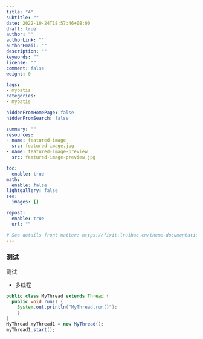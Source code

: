 ```yaml
---
title: "4"
subtitle: ""
date: 2022-10-24T18:57:46+08:00
draft: true
author: ""
authorLink: ""
authorEmail: ""
description: ""
keywords: ""
license: ""
comment: false
weight: 0

tags:
- mybatis
categories:
- mybatis

hiddenFromHomePage: false
hiddenFromSearch: false

summary: ""
resources:
- name: featured-image
  src: featured-image.jpg
- name: featured-image-preview
  src: featured-image-preview.jpg

toc:
  enable: true
math:
  enable: false
lightgallery: false
seo:
  images: []

repost:
  enable: true
  url: ""

# See details front matter: https://fixit.lruihao.cn/theme-documentation-content/#front-matter
---
```


<!--more-->

### 测试

测试

- 多线程

```java
public class MyThread extends Thread { 
  public void run() { 
    System.out.println("MyThread.run()");
    }
}
MyThread myThread1 = new MyThread(); 
myThread1.start();
```

